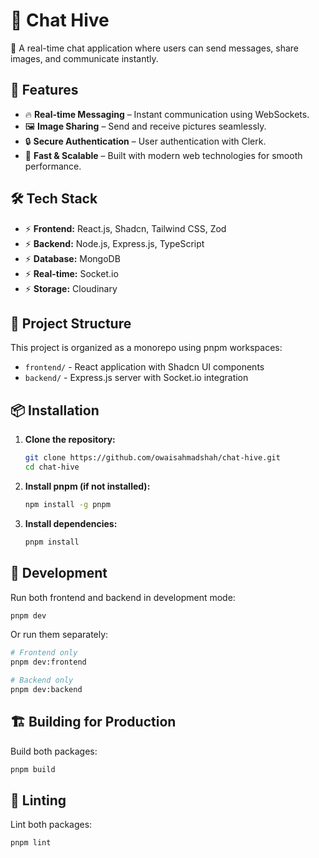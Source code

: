 # 💬 Chat Hive

🚀 A real-time chat application where users can send messages, share images, and communicate instantly.

## 📌 Features

-   🔥 **Real-time Messaging** – Instant communication using WebSockets.
-   🖼 **Image Sharing** – Send and receive pictures seamlessly.
-   🔒 **Secure Authentication** – User authentication with Clerk.
-   📡 **Fast & Scalable** – Built with modern web technologies for smooth performance.

## 🛠 Tech Stack

-   ⚡ **Frontend:** React.js, Shadcn, Tailwind CSS, Zod
-   ⚡ **Backend:** Node.js, Express.js, TypeScript
-   ⚡ **Database:** MongoDB
-   ⚡ **Real-time:** Socket.io
-   ⚡ **Storage:** Cloudinary

## 📂 Project Structure

This project is organized as a monorepo using pnpm workspaces:

-   `frontend/` - React application with Shadcn UI components
-   `backend/` - Express.js server with Socket.io integration

## 📦 Installation

1. **Clone the repository:**

    ```bash
    git clone https://github.com/owaisahmadshah/chat-hive.git
    cd chat-hive
    ```

2. **Install pnpm (if not installed):**

    ```bash
    npm install -g pnpm
    ```

3. **Install dependencies:**
    ```bash
    pnpm install
    ```

## 🚀 Development

Run both frontend and backend in development mode:

```bash
pnpm dev
```

Or run them separately:

```bash
# Frontend only
pnpm dev:frontend

# Backend only
pnpm dev:backend
```

## 🏗️ Building for Production

Build both packages:

```bash
pnpm build
```

## 🧹 Linting

Lint both packages:

```bash
pnpm lint
```
